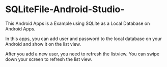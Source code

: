 # SQLiteFile-Android-Studio-

This Android Apps is a Example using SQLite as a Local Database on Android Apps.

In this apps, you can add user and password to the local database on your Android and show it on the list view.

After you add a new user, you need to refresh the listview. You can swipe down your screen to refresh the list view.
